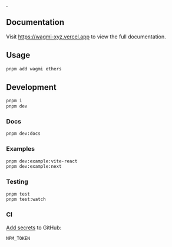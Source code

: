 <p>
  <a aria-label="NPM version" href="https://www.npmjs.com/package/wagmi">
    <img
      alt=""
      src="https://img.shields.io/npm/v/wagmi.svg?style=for-the-badge&labelColor=161c22"
    />
  </a>
  <a aria-label="License" href="/LICENSE">
    <img
      alt=""
      src="https://img.shields.io/npm/l/degen.svg?style=for-the-badge&labelColor=161c22"
    />
  </a>
</p>

## Documentation

Visit https://wagmi-xyz.vercel.app to view the full documentation.

## Usage

```bash
pnpm add wagmi ethers
```

## Development

```bash
pnpm i
pnpm dev
```

### Docs

```bash
pnpm dev:docs
```

### Examples

```bash
pnpm dev:example:vite-react
pnpm dev:example:next
```

### Testing

```bash
pnpm test
pnpm test:watch
```

### CI

[Add secrets](https://github.com/tmm/wagmi/settings/secrets/actions) to GitHub:

```
NPM_TOKEN
```
